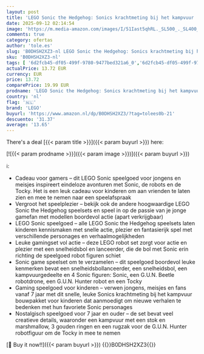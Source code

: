 ```yaml
---
layout: post
title: 'LEGO Sonic the Hedgehog: Sonics krachtmeting bij het kampvuur  Speelgoed voor 7 jaar en Ouder  Bouwpakket voor Kinderen en Fans met Robot Figuur  Tocky en Meer  Cadeau voor Jongens en Meisjes 77001'
date: 2025-09-12 02:14:54
image: 'https://m.media-amazon.com/images/I/51Iast5qhRL._SL500_._SL400_.jpg'
comments: true
category: ofertas
author: 'tole.es'
slug: 'B0DHSH2XZ3-nl LEGO Sonic the Hedgehog: Sonics krachtmeting bij het...'
sku: 'B0DHSH2XZ3-nl'
tags: [ '6d2fcb45-df05-499f-9780-9477bed321a6_0','6d2fcb45-df05-499f-9780-9477bed321a6_501','Arborist Merchandising Root','Bouw- & constructiespeelgoed','Creatieve spellen','Educatief speelgoed','Self Service','Special Features Stores','Speelgoed & spellen','Speelgoedbouwsets','lego','🇳🇱', ]
actualPrice: 13.72 EUR
currency: EUR
price: 13.72
comparePrice: 19.99 EUR
prodname: 'LEGO Sonic the Hedgehog: Sonics krachtmeting bij het kampvuur  Speelgoed voor 7 jaar en Ouder  Bouwpakket voor Kinderen en Fans met Robot Figuur  Tocky en Meer  Cadeau voor Jongens en Meisjes 77001'
country: 'nl'
flag: '🇳🇱'
brand: 'LEGO'
buyurl: 'https://www.amazon.nl/dp/B0DHSH2XZ3/?tag=tolees0b-21'
descuento: '31.37'
average: '13.65'
---
```


There's a deal [{{< param title >}}]({{< param buyurl >}})  here:

[![{{< param prodname >}}]({{< param image >}})]({{< param buyurl >}})

ℹ️:

- Cadeau voor gamers – dit LEGO Sonic speelgoed voor jongens en meisjes inspireert eindeloze avonturen met Sonic, de robots en de Tocky. Het is een leuk cadeau voor kinderen om aan vrienden te laten zien en mee te nemen naar een speelafspraak
- Vergroot het speelplezier – bekijk ook de andere hoogwaardige LEGO Sonic the Hedgehog speelsets en speel in op de passie van je jonge gamefan met modellen boordevol actie (apart verkrijgbaar)
- LEGO Sonic speelgoed – alle LEGO Sonic the Hedgehog speelsets laten kinderen kennismaken met snelle actie, plezier en fantasierijk spel met verschillende personages en verhaalmogelijkheden
- Leuke gamingset vol actie – deze LEGO robot set zorgt voor actie en plezier met een snelheidsbol en lanceerder, die de bol met Sonic erin richting de speelgoed robot figuren schiet
- Sonic game speelset om te verzamelen – dit speelgoed boordevol leuke kenmerken bevat een snelheidsbollanceerder, een snelheidsbol, een kampvuurgedeelte en 4 Sonic figuren: Sonic, een G.U.N. Beetle robotdrone, een G.U.N. Hunter robot en een Tocky
- Gaming speelgoed voor kinderen – verwen jongens, meisjes en fans vanaf 7 jaar met dit snelle, leuke Sonics krachtmeting bij het kampvuur bouwpakket voor kinderen dat aanmoedigt om nieuwe verhalen te bedenken met hun favoriete Sonic personages
- Nostalgisch speelgoed voor 7 jaar en ouder – de set bevat veel creatieve details, waaronder een kampvuur met een stok en marshmallow, 3 gouden ringen en een rugzak voor de G.U.N. Hunter robotfiguur om de Tocky in mee te nemen

[🛒 Buy it now!!]({{< param buyurl >}})
{{<world>}}B0DHSH2XZ3{{</world>}}
